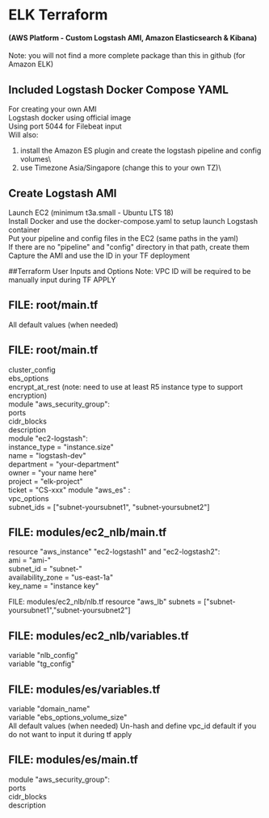 # ELK Terraform
#### (AWS Platform - Custom Logstash AMI, Amazon Elasticsearch & Kibana)
Note: you will not find a more complete package than this in github (for Amazon ELK)

## Included Logstash Docker Compose YAML
For creating your own AMI\
Logstash docker using official image\
Using port 5044 for Filebeat input\
Will also:
1. install the Amazon ES plugin and create the logstash pipeline and config volumes\
2. use Timezone Asia/Singapore (change this to your own TZ)\

## Create Logstash AMI
Launch EC2 (minimum t3a.small - Ubuntu LTS 18)\
Install Docker and use the docker-compose.yaml to setup launch Logstash container\
Put your pipeline and config files in the EC2 (same paths in the yaml)\
If there are no "pipeline" and "config" directory in that path, create them\
Capture the AMI and use the ID in your TF deployment

##Terraform User Inputs and Options
Note: VPC ID will be required to be manually input during TF APPLY

FILE: root/main.tf
------------------
All default values (when needed)

FILE: root/main.tf
------------------
cluster_config\
ebs_options\
encrypt_at_rest (note: need to use at least R5 instance type to support encryption)\
module "aws_security_group":\
    ports\
    cidr_blocks\
    description\
module "ec2-logstash":\
    instance_type = "instance.size"\
    name = "logstash-dev"\
    department = "your-department"\
    owner = "your name here"\
    project = "elk-project"\
    ticket = "CS-xxx"
module "aws_es" :\
    vpc_options\
    subnet_ids = ["subnet-yoursubnet1", "subnet-yoursubnet2"]

FILE: modules/ec2_nlb/main.tf
------------------
resource "aws_instance" "ec2-logstash1" and "ec2-logstash2":\
    ami           = "ami-"\
    subnet_id     = "subnet-"\
    availability_zone = "us-east-1a"\
    key_name = "instance key"

FILE: modules/ec2_nlb/nlb.tf
resource "aws_lb"
    subnets = ["subnet-yoursubnet1","subnet-yoursubnet2"]

FILE: modules/ec2_nlb/variables.tf
------------------
variable "nlb_config"\
variable "tg_config"

FILE: modules/es/variables.tf
------------------
variable "domain_name"\
variable "ebs_options_volume_size"\
All default values (when needed)
Un-hash and define vpc_id default if you do not want to input it during tf apply

FILE: modules/es/main.tf
------------------
module "aws_security_group":\
    ports\
    cidr_blocks\
    description
